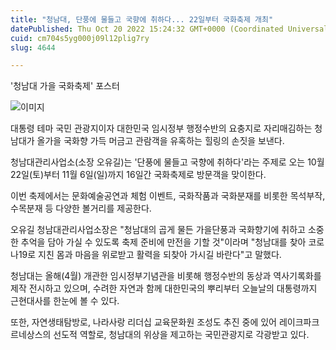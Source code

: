 ```yaml
---
title: "청남대, 단풍에 물들고 국향에 취하다... 22일부터 국화축제 개최"
datePublished: Thu Oct 20 2022 15:24:32 GMT+0000 (Coordinated Universal Time)
cuid: cm704s5yg000j09l12plig7ry
slug: 4644

---
```



'청남대 가을 국화축제' 포스터

![이미지](https://cdn.hashnode.com/res/hashnode/image/upload/v1739257117314/b744d77a-1430-4440-9af5-d5540647fe94.jpeg)

대통령 테마 국민 관광지이자 대한민국 임시정부 행정수반의 요충지로 자리매김하는 청남대가 올가을 국화향 가득 머금고 관람객을 유혹하는 힐링의 손짓을 보낸다.

청남대관리사업소(소장 오유길)는 '단풍에 물들고 국향에 취하다'라는 주제로 오는 10월 22일(토)부터 11월 6일(일)까지 16일간 국화축제로 방문객을 맞이한다.

이번 축제에서는 문화예술공연과 체험 이벤트, 국화작품과 국화분재를 비롯한 목석부작, 수목분재 등 다양한 볼거리를 제공한다.

오유길 청남대관리사업소장은 "청남대의 곱게 물든 가을단풍과 국화향기에 취하고 소중한 추억을 담아 가실 수 있도록 축제 준비에 만전을 기할 것"이라며 "청남대를 찾아 코로나19로 지친 몸과 마음을 위로받고 활력을 되찾아 가시길 바란다"고 말했다.

청남대는 올해(4월) 개관한 임시정부기념관을 비롯해 행정수반의 동상과 역사기록화를 제작 전시하고 있으며, 수려한 자연과 함께 대한민국의 뿌리부터 오늘날의 대통령까지 근현대사를 한눈에 볼 수 있다.

또한, 자연생태탐방로, 나라사랑 리더십 교육문화원 조성도 추진 중에 있어 레이크파크 르네상스의 선도적 역할로, 청남대의 위상을 제고하는 국민관광지로 각광받고 있다.